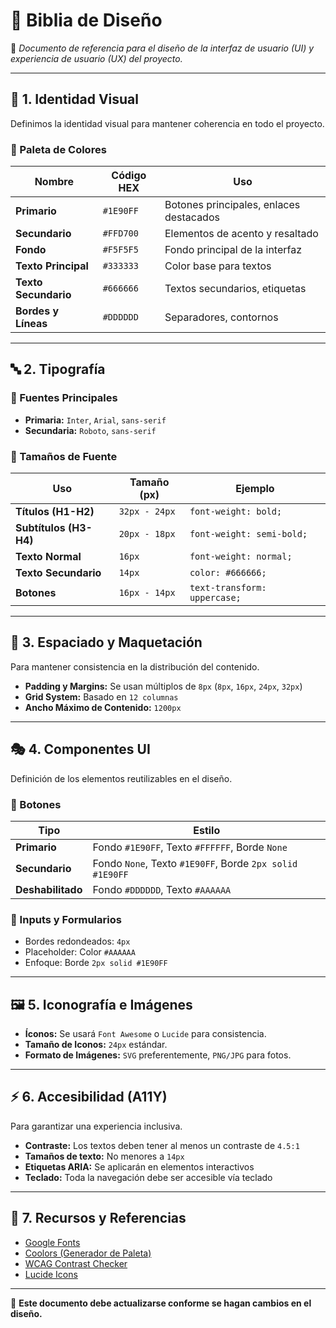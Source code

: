 # 📄 Biblia de Diseño

📌 _Documento de referencia para el diseño de la interfaz de usuario (UI) y experiencia de usuario (UX) del proyecto._

---

## 🎨 1. Identidad Visual
Definimos la identidad visual para mantener coherencia en todo el proyecto.

### 📌 Paleta de Colores
| Nombre | Código HEX | Uso |
|--------|-----------|------|
| **Primario** | `#1E90FF` | Botones principales, enlaces destacados |
| **Secundario** | `#FFD700` | Elementos de acento y resaltado |
| **Fondo** | `#F5F5F5` | Fondo principal de la interfaz |
| **Texto Principal** | `#333333` | Color base para textos |
| **Texto Secundario** | `#666666` | Textos secundarios, etiquetas |
| **Bordes y Líneas** | `#DDDDDD` | Separadores, contornos |

---

## 🔤 2. Tipografía

### 📌 Fuentes Principales
- **Primaria:** `Inter`, `Arial`, `sans-serif`
- **Secundaria:** `Roboto`, `sans-serif`

### 📌 Tamaños de Fuente
| Uso | Tamaño (px) | Ejemplo |
|-----|------------|---------|
| **Títulos (H1-H2)** | `32px - 24px` | `font-weight: bold;` |
| **Subtítulos (H3-H4)** | `20px - 18px` | `font-weight: semi-bold;` |
| **Texto Normal** | `16px` | `font-weight: normal;` |
| **Texto Secundario** | `14px` | `color: #666666;` |
| **Botones** | `16px - 14px` | `text-transform: uppercase;` |

---

## 📏 3. Espaciado y Maquetación
Para mantener consistencia en la distribución del contenido.

- **Padding y Margins:** Se usan múltiplos de `8px` (`8px`, `16px`, `24px`, `32px`)
- **Grid System:** Basado en `12 columnas`
- **Ancho Máximo de Contenido:** `1200px`

---

## 🎭 4. Componentes UI
Definición de los elementos reutilizables en el diseño.

### 📌 Botones
| Tipo | Estilo |
|------|--------|
| **Primario** | Fondo `#1E90FF`, Texto `#FFFFFF`, Borde `None` |
| **Secundario** | Fondo `None`, Texto `#1E90FF`, Borde `2px solid #1E90FF` |
| **Deshabilitado** | Fondo `#DDDDDD`, Texto `#AAAAAA` |

### 📌 Inputs y Formularios
- Bordes redondeados: `4px`
- Placeholder: Color `#AAAAAA`
- Enfoque: Borde `2px solid #1E90FF`

---

## 🖼 5. Iconografía e Imágenes

- **Íconos:** Se usará `Font Awesome` o `Lucide` para consistencia.
- **Tamaño de Iconos:** `24px` estándar.
- **Formato de Imágenes:** `SVG` preferentemente, `PNG/JPG` para fotos.

---

## ⚡ 6. Accesibilidad (A11Y)
Para garantizar una experiencia inclusiva.

- **Contraste:** Los textos deben tener al menos un contraste de `4.5:1`
- **Tamaños de texto:** No menores a `14px`
- **Etiquetas ARIA:** Se aplicarán en elementos interactivos
- **Teclado:** Toda la navegación debe ser accesible vía teclado

---

## 🔗 7. Recursos y Referencias
- [Google Fonts](https://fonts.google.com/)
- [Coolors (Generador de Paleta)](https://coolors.co/)
- [WCAG Contrast Checker](https://webaim.org/resources/contrastchecker/)
- [Lucide Icons](https://lucide.dev/)

---

📌 **Este documento debe actualizarse conforme se hagan cambios en el diseño.**
